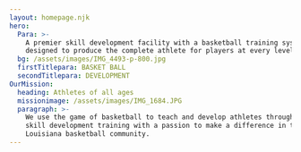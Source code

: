 ```yaml
---
layout: homepage.njk
hero:
  Para: >-
    A premier skill development facility with a basketball training system
    designed to produce the complete athlete for players at every level.
  bg: /assets/images/IMG_4493-p-800.jpg
  firstTitlepara: BASKET BALL
  secondTitlepara: DEVELOPMENT
OurMission:
  heading: Athletes of all ages
  missionimage: /assets/images/IMG_1684.JPG
  paragraph: >-
    We use the game of basketball to teach and develop athletes through premier
    skill development training with a passion to make a difference in the
    Louisiana basketball community.
---
```


